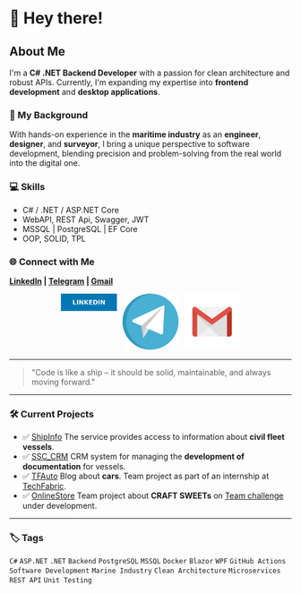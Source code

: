 # 👋 Hey there!

## About Me

I'm a **C# .NET Backend Developer** with a passion for clean architecture and robust APIs. Currently, I'm expanding my expertise into **frontend development** and **desktop applications**.

### 🌊 My Background
With hands-on experience in the **maritime industry** as an **engineer**, **designer**, and **surveyor**, I bring a unique perspective to software development, blending precision and problem-solving from the real world into the digital one.

### 💻 Skills
- C# / .NET / ASP.NET Core
- WebAPI, REST Api, Swagger, JWT
- MSSQL | PostgreSQL | EF Core
- OOP, SOLID, TPL

### 🌐 Connect with Me
**[LinkedIn](https://www.linkedin.com/in/romanprybluda/)    |    [Telegram](https://t.me/RPrybluda)    |    [Gmail](mailto:r.prybluda.dev@gmail.com)**

<p align="center" style="display: flex; gap: 10px; justify-content: center;">
  <a href="https://www.linkedin.com/in/romanprybluda/">
    <img src="https://github.com/RomanPrybluda/RomanPrybluda/blob/main/assets/linkedin.svg" alt="LinkedIn" width="100px"/>
  </a>
  <a href="https://t.me/RPrybluda">
    <img src="https://github.com/RomanPrybluda/RomanPrybluda/blob/main/assets/telegram-svgrepo-com.svg" alt="Telegram" width="100px"/>
  </a>
  <a href="mailto:r.prybluda.dev@gmail.com">
    <img src="https://github.com/RomanPrybluda/RomanPrybluda/blob/main/assets/gmail-old-svgrepo-com.svg" alt="Email" width="100px"/>
  </a>
</p>

---

> "Code is like a ship – it should be solid, maintainable, and always moving forward."

---

### 🛠️ Current Projects
- ✅ [ShipInfo](https://github.com/RomanPrybluda/ShipInfo) The service provides access to information about **civil fleet vessels**.
- ✅ [SSC_CRM](https://github.com/RomanPrybluda/SSC_CRM) CRM system for managing the **development of documentation** for vessels.
- ✅ [TFAuto](https://github.com/RomanPrybluda/TFAuto) Blog about **cars**. Team project as part of an internship at [TechFabric](https://www.techfabric.com/).
- ✅ [OnlineStore](https://github.com/RomanPrybluda/OnlineStore) Team project about **CRAFT SWEETs** on [Team challenge](https://teamchallenge.io/) under development.

---

### 🏷️ Tags
`C#` `ASP.NET` `.NET` `Backend` `PostgreSQL` `MSSQL` `Docker` `Blazor` `WPF` `GitHub Actions` `Software Development` `Marine Industry` `Clean Architecture` `Microservices` `REST API` `Unit Testing`


